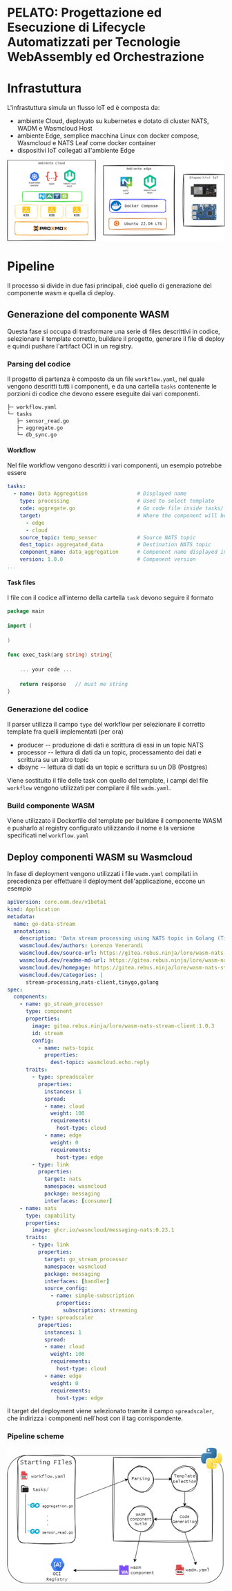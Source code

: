 # PELATO: Progettazione ed Esecuzione di Lifecycle Automatizzati per Tecnologie WebAssembly ed Orchestrazione 

# Infrastuttura

L'infrastuttura simula un flusso IoT ed è composta da:
- ambiente Cloud, deployato su kubernetes e dotato di cluster NATS, WADM e Wasmcloud Host 
- ambiente Edge, semplice macchina Linux con docker compose, Wasmcloud e NATS Leaf come docker container
- dispositivi IoT collegati all'ambiente Edge

![infra](/project/img/infra.png)

# Pipeline

Il processo si divide in due fasi principali, cioè quello di generazione del componente wasm e quella di deploy.

## Generazione del componente WASM

Questa fase si occupa di trasformare una serie di files descrittivi in codice, selezionare il template corretto, buildare il progetto, generare il file di deploy e quindi pushare l'artifact OCI in un registry.

### Parsing del codice

Il progetto di partenza è composto da un file `workflow.yaml`, nel quale vengono descritti tutti i componenti, e da una cartella `tasks` contenente le porzioni di codice che devono essere eseguite dai vari componenti.

```
├─ workflow.yaml
└─ tasks
   ├─ sensor_read.go
   ├─ aggregate.go
   └─ db_sync.go
```

#### Workflow
Nel file workflow vengono descritti i vari componenti, un esempio potrebbe essere

```yaml
tasks:
  - name: Data Aggregation                # Displayed name
    type: processing                      # Used to select template
    code: aggregate.go                    # Go code file inside tasks/ dir
    target:                               # Where the component will be deployed
      - edge
      - cloud
    source_topic: temp_sensor             # Source NATS topic
    dest_topic: aggregated_data           # Destination NATS topic
    component_name: data_aggregation      # Component name displayed in the OCI artifact
    version: 1.0.0                        # Component version
...
```
#### Task files

I file con il codice all'interno della cartella `task` devono seguire il formato

```go
package main

import (

)

func exec_task(arg string) string{

	... your code ...

	return response   // must me string
}
```

### Generazione del codice

Il parser utilizza il campo `type` del workflow per selezionare il corretto template fra quelli implementati (per ora)
- producer -- produzione di dati e scrittura di essi in un topic NATS
- processor -- lettura di dati da un topic, processamento dei dati e scrittura su un altro topic
- dbsync -- lettura di dati da un topic e scrittura su un DB (Postgres)

Viene sostituito il file delle task con quello del template, i campi del file `workflow` vengono utilizzati per compilare il file `wadm.yaml`.

### Build componente WASM

Viene utilizzato il Dockerfile del template per buildare il componente WASM e pusharlo al registry configurato utilizzando il nome e la versione specificati nel `workflow.yaml`


## Deploy componenti WASM su Wasmcloud

In fase di deployment vengono utilizzati i file `wadm.yaml` compilati in precedenza per effettuare il deployment dell'applicazione, eccone un esempio

```yaml
apiVersion: core.oam.dev/v1beta1
kind: Application
metadata:
  name: go-data-stream
  annotations:
    description: 'Data stream processing using NATS topic in Golang (TinyGo), using the WebAssembly Component Model and WebAssembly Interfaces Types (WIT)'
    wasmcloud.dev/authors: Lorenzo Venerandi
    wasmcloud.dev/source-url: https://gitea.rebus.ninja/lore/wasm-nats-stream-client.git/wadm.yaml
    wasmcloud.dev/readme-md-url: https://gitea.rebus.ninja/lore/wasm-nats-stream-client.git/README.md
    wasmcloud.dev/homepage: https://gitea.rebus.ninja/lore/wasm-nats-stream-client.git
    wasmcloud.dev/categories: |
      stream-processing,nats-client,tinygo,golang
spec:
  components:
    - name: go_stream_processor
      type: component
      properties:
        image: gitea.rebus.ninja/lore/wasm-nats-stream-client:1.0.3
        id: stream
        config: 
          - name: nats-topic
            properties: 
              dest-topic: wasmcloud.echo.reply
      traits:
        - type: spreadscaler
          properties:
            instances: 1
            spread:
            - name: cloud
              weight: 100
              requirements:
                host-type: cloud
            - name: edge
              weight: 0
              requirements:
                host-type: edge
        - type: link
          properties:
            target: nats
            namespace: wasmcloud
            package: messaging
            interfaces: [consumer]
    - name: nats
      type: capability
      properties:
        image: ghcr.io/wasmcloud/messaging-nats:0.23.1
      traits:
        - type: link
          properties:
            target: go_stream_processor
            namespace: wasmcloud
            package: messaging
            interfaces: [handler]
            source_config:
              - name: simple-subscription
                properties:
                  subscriptions: streaming
        - type: spreadscaler
          properties:
            instances: 1
            spread:
            - name: cloud
              weight: 100
              requirements:
                host-type: cloud
            - name: edge
              weight: 0
              requirements:
                host-type: edge
```
Il target del deployment viene selezionato tramite il campo `spreadscaler`, che indirizza i componenti nell'host con il tag corrispondente.

### Pipeline scheme
![pipeline](project/img/pipeline.png)